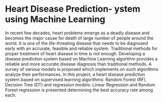 # Heart Disease Prediction- ystem using Machine Learning 
In recent few decades, heart problems emerge as a deadly disease and becomes the major cause for death of large number of people around the world. It is one of the life-threating disease that needs to be diagnosed early with an accurate, feasible and reliable system. Traditional methods for proper treatment of heart disease in time is not enough. Developing a disease prediction system based on Machine Learning algorithm provides a reliable and more accurate disease diagnosis than traditional methods.  A survey of various models is proposed which implements on such algorithms analyze their performances. In this project, a heart disease prediction system based on supervised learning algorithms: Random Forest (RF), Decision Tree (DT) and regression models: Linear Regression and Random Forest regression is presented determining the best accuracy rate among each.   

